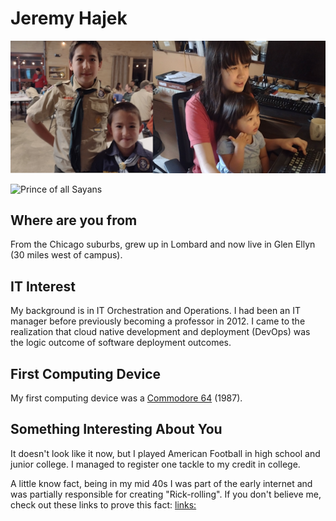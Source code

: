 # Jeremy Hajek

![Family](images/family.png "Family")

![Prince of all Sayans](images/vegeta.jpg "Vegeta")

## Where are you from

From the Chicago suburbs, grew up in Lombard and now live in Glen Ellyn (30 miles west of campus).

## IT Interest

My background is in IT Orchestration and Operations.  I had been an IT manager before previously becoming a professor in 2012.  I came to the realization that cloud native development and deployment (DevOps) was the logic outcome of software deployment outcomes.

## First Computing Device

My first computing device was a [Commodore 64](https://en.wikipedia.org/wiki/Commodore_64 "Wiki page for Commodore 64") (1987).

## Something Interesting About You

It doesn't look like it now, but I played American Football in high school and junior college.  I managed to register one tackle to my credit in college.

A little know fact, being in my mid 40s I was part of the early internet and was partially responsible for creating "Rick-rolling".  If you don't believe me, check out these links to prove this fact: [links:](https://www.youtube.com/watch?v=dQw4w9WgXcQ "definitely not rick-rolling you...")
